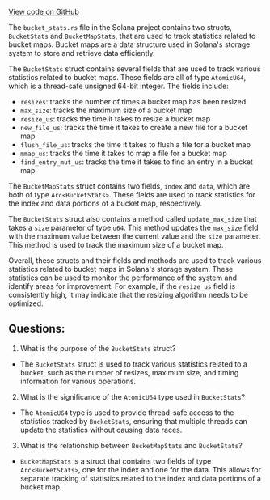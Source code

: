 
[View code on GitHub](https://github.com/solana-labs/solana/blob/master/bucket_map/src/bucket_stats.rs)

The `bucket_stats.rs` file in the Solana project contains two structs, `BucketStats` and `BucketMapStats`, that are used to track statistics related to bucket maps. Bucket maps are a data structure used in Solana's storage system to store and retrieve data efficiently.

The `BucketStats` struct contains several fields that are used to track various statistics related to bucket maps. These fields are all of type `AtomicU64`, which is a thread-safe unsigned 64-bit integer. The fields include:

- `resizes`: tracks the number of times a bucket map has been resized
- `max_size`: tracks the maximum size of a bucket map
- `resize_us`: tracks the time it takes to resize a bucket map
- `new_file_us`: tracks the time it takes to create a new file for a bucket map
- `flush_file_us`: tracks the time it takes to flush a file for a bucket map
- `mmap_us`: tracks the time it takes to map a file for a bucket map
- `find_entry_mut_us`: tracks the time it takes to find an entry in a bucket map

The `BucketMapStats` struct contains two fields, `index` and `data`, which are both of type `Arc<BucketStats>`. These fields are used to track statistics for the index and data portions of a bucket map, respectively.

The `BucketStats` struct also contains a method called `update_max_size` that takes a `size` parameter of type `u64`. This method updates the `max_size` field with the maximum value between the current value and the `size` parameter. This method is used to track the maximum size of a bucket map.

Overall, these structs and their fields and methods are used to track various statistics related to bucket maps in Solana's storage system. These statistics can be used to monitor the performance of the system and identify areas for improvement. For example, if the `resize_us` field is consistently high, it may indicate that the resizing algorithm needs to be optimized.
## Questions: 
 1. What is the purpose of the `BucketStats` struct?
- The `BucketStats` struct is used to track various statistics related to a bucket, such as the number of resizes, maximum size, and timing information for various operations.

2. What is the significance of the `AtomicU64` type used in `BucketStats`?
- The `AtomicU64` type is used to provide thread-safe access to the statistics tracked by `BucketStats`, ensuring that multiple threads can update the statistics without causing data races.

3. What is the relationship between `BucketMapStats` and `BucketStats`?
- `BucketMapStats` is a struct that contains two fields of type `Arc<BucketStats>`, one for the index and one for the data. This allows for separate tracking of statistics related to the index and data portions of a bucket map.
